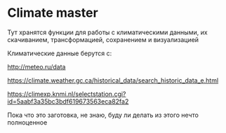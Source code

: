 # Climate master

Тут хранятся функции для работы с климатическими данными, их скачиванием, трансформацией, сохранением и визуализацией

Климатические данные берутся с:

http://meteo.ru/data

https://climate.weather.gc.ca/historical_data/search_historic_data_e.html

https://climexp.knmi.nl/selectstation.cgi?id=5aabf3a35bc3bdf619673563eca82fa2

Пока что это заготовка, не знаю, буду ли делать из этого нечто полноценное